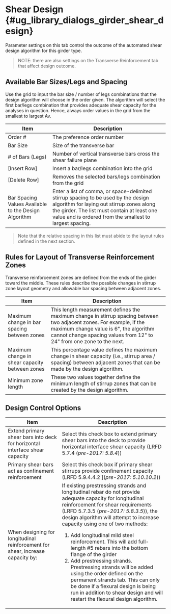 Shear Design {#ug_library_dialogs_girder_shear_design}
==============================================
Parameter settings on this tab control the outcome of the automated shear design algorithm for this girder type.

> NOTE: there are also settings on the Transverse Reinforcement tab that affect design outcome.

Available Bar Sizes/Legs and Spacing
--------------------------
Use the grid to input the bar size / number of legs combinations that the design algorithm will choose in the order given. The algorithm will select the first bar/legs combination that provides adequate shear capacity for the analyses in question. Hence, always order values in the grid from the smallest to largest Av.

Item | Description
-----|------------
Order \# | The preference order number
Bar Size | Size of the transverse bar
\# of Bars (Legs) | Number of vertical transverse bars cross the shear failure plane
[Insert Row] | Insert a bar/legs combination into the grid
[Delete Row] | Removes the selected bars/legs combination from the grid
Bar Spacing Values Available to the Design Algorithm | Enter a list of comma, or space-delimited stirrup spacing to be used by the design algorithm for laying out stirrup zones along the girder. The list must contain at least one value and is ordered from the smallest to largest spacing. 

> Note that the relative spacing in this list must abide to the layout rules defined in the next section.

Rules for Layout of Transverse Reinforcement Zones
--------------------------------------------------
Transverse reinforcement zones are defined from the ends of the girder toward the middle. These rules describe the possible changes in stirrup zone layout geometry and allowable bar spacing between adjacent zones.

Item | Description
---------|-----------------
Maximum change in bar spacing between zones | This length measurement defines the maximum change in stirrup spacing between two adjacent zones. For example, if the maximum change value is 6", the algorithm cannot change spacing values from 12" to 24" from one zone to the next.
Maximum change in shear capacity between zones | This percentage value defines the maximum change in shear capacity (i.e., stirrup area / spacing) between adjacent zones that can be made by the design algorithm.
Minimum zone length | These two values together define the minimum length of stirrup zones that can be created by the design algorithm.

Design Control Options
------------------------

Item | Description
------|--------------
Extend primary shear bars into deck for horizontal interface shear capacity | Select this check box to extend primary shear bars into the deck to provide horizontal interface shear capacity (LRFD 5.7.4 (*pre-2017: 5.8.4*))
Primary shear bars act as confinement reinforcement | Select this check box if primary shear stirrups provide confinement capacity (LRFD 5.9.4.4.2 ](*pre-2017: 5.10.10.2*))
When designing for longitudinal reinforcement for shear, increase capacity by: | If existing prestressing strands and longitudinal rebar do not provide adequate capacity for longitudinal reinforcement for shear requirements (LRFD 5.7.3.5 (*pre-2017: 5.8.3.5*)), the design algorithm will attempt to increase capacity using one of two methods: <ol><li> Add longitudinal mild steel reinforcement. This will add full-length #5 rebars into the bottom flange of the girder</li><li>Add prestressing strands. Prestressing strands will be added using the order defined on the permanent strands tab. This can only be done if a flexural design is being run in addition to shear design and will restart the flexural design algorithm.</li></ol>
